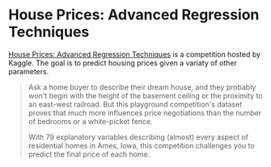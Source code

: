 # House Prices: Advanced Regression Techniques #
[House Prices: Advanced Regression Techniques](https://www.kaggle.com/c/house-prices-advanced-regression-techniques) is a competition hosted by Kaggle. The goal is to predict housing prices given a variaty of other parameters.
> Ask a home buyer to describe their dream house, and they probably won't begin with the height of the basement ceiling or the proximity to an east-west railroad. But this playground competition's dataset proves that much more influences price negotiations than the number of bedrooms or a white-picket fence.
>
>With 79 explanatory variables describing (almost) every aspect of residential homes in Ames, Iowa, this competition challenges you to predict the final price of each home.

